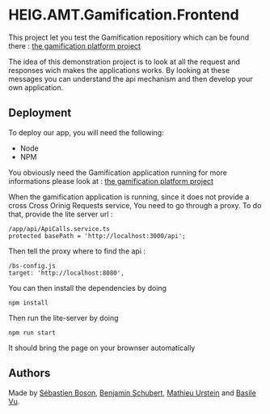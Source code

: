 # HEIG.AMT.Gamification.Frontend
This project let you test the Gamification repositiory which can be found there :
[the gamification platform project](https://github.com/MathieuUrstein/HEIG.AMT.Gamification)

The idea of this demonstration project is to look at all the request and responses wich makes the applications works.
By looking at these messages you can understand the api mechanism and then develop your own application.

## Deployment
To deploy our app, you will need the following:
- Node
- NPM

You obviously need the Gamification application running for more informations please look at :
[the gamification platform project](https://github.com/MathieuUrstein/HEIG.AMT.Gamification)

When the gamification application is running, since it does not provide a cross Cross Orinig Requests service,
You need to go through a proxy.
To do that, provide the lite server url :

    /app/api/ApiCalls.service.ts
    protected basePath = 'http://localhost:3000/api';
    
Then tell the proxy where to find the api :

    /bs-config.js
    target: 'http://localhost:8080',
    
You can then install the dependencies by doing

    npm install
    
Then run the lite-server by doing

    npm run start
    
It should bring the page on your brownser automatically

## Authors

Made by [Sébastien Boson](https://github.com/sebastie-boson), 
[Benjamin Schubert](https://github.com/BenjaminSchubert), 
[Mathieu Urstein](https://github.com/MathieuUrstein) and 
[Basile Vu](https://github.com/Flagoul).
